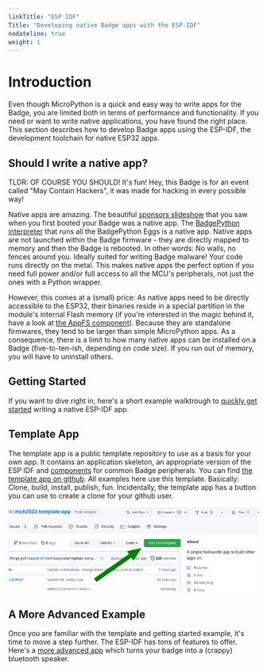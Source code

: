 ```yaml
---
linkTitle: "ESP IDF"
Title: "Developing native Badge apps with the ESP-IDF"
nodateline: true
weight: 1
---
```



# Introduction

Even though MicroPython is a quick and easy way to write apps for the Badge,
you are limited both in terms of performance and functionality. If you need or
want to write native applications, you have found the right place. This section
describes how to develop Badge apps using the ESP-IDF, the development
toolchain for native ESP32 apps. 

## Should I write a native app?

TLDR: OF COURSE YOU SHOULD! It's fun! Hey, this Badge is for an event
called "May Contain Hackers", it was made for hacking in every possible way!

Native apps are amazing. The beautiful [sponsors
slideshow](https://github.com/badgeteam/mch2022-sponsors-slideshow) that you
saw when you first booted your Badge was a native app. The [BadgePython
interpreter](https://github.com/badgeteam/badgePython) that runs all the
BadgePython Eggs is a native app. Native apps are not launched within the Badge
firmware - they are directly mapped to memory and then the Badge is rebooted.
In other words: No walls, no fences around you. Ideally suited for writing
Badge malware! Your code runs directly on the metal. This makes native apps the
perfect option if you need full power and/or full access to all the MCU's
peripherals, not just the ones with a Python wrapper.

However, this comes at a (small) price: As native apps need to be directly
accessible to the ESP32, their binaries reside in a special partition in the
module's internal Flash memory (if you're interested in the magic behind it,
have a look at [the AppFS
component](https://github.com/badgeteam/esp32-component-appfs)). Because they
are standalone firmwares, they tend to be larger than simple MicroPython apps.
As a consequence, there is a limit to how many native apps can be installed on
a Badge (five-to-ten-ish, depending on code size). If you run out of memory,
you will have to uninstall others. 


## Getting Started

If you want to dive right in, here's a short example walktrough to [quickly get
started](./esp_idf_getting_started/) writing a native ESP-IDF app.

## Template App

The template app is a public template repository to use as a basis for your own
app. It contains an application skeleton, an appropriate version of the ESP IDF
and [components](../api/) for common Badge peripherals. You can find [the template app on
github](https://github.com/badgeteam/mch2022-template-app). All examples here
use this template. Basically: Clone, build, install, publish, fun.
Incidentally, the template app has a button you can use to create a clone for
your github user.

!["Use this template" Button](use_this_template.png)

## A More Advanced Example

Once you are familiar with the template and getting started example, it's time
to move a step further. The ESP-IDF has tons of features to offer. Here's 
a [more advanced app](./esp-idf-advanced-example) which turns your badge into
a (crappy) bluetooth speaker.
